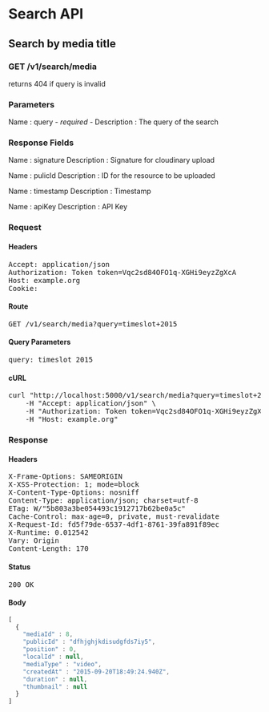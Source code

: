 # Search API

## Search by media title

### GET /v1/search/media

returns 404 if query is invalid



### Parameters

Name : query *- required -*
Description : The query of the search


### Response Fields

Name : signature
Description : Signature for cloudinary upload

Name : pulicId
Description : ID for the resource to be uploaded

Name : timestamp
Description : Timestamp

Name : apiKey
Description : API Key

### Request

#### Headers

<pre>Accept: application/json
Authorization: Token token=Vqc2sd84OFO1q-XGHi9eyzZgXcA
Host: example.org
Cookie: </pre>

#### Route

<pre>GET /v1/search/media?query=timeslot+2015</pre>

#### Query Parameters

<pre>query: timeslot 2015</pre>

#### cURL

<pre class="request">curl &quot;http://localhost:5000/v1/search/media?query=timeslot+2015&quot; -X GET \
	-H &quot;Accept: application/json&quot; \
	-H &quot;Authorization: Token token=Vqc2sd84OFO1q-XGHi9eyzZgXcA&quot; \
	-H &quot;Host: example.org&quot;</pre>

### Response

#### Headers

<pre>X-Frame-Options: SAMEORIGIN
X-XSS-Protection: 1; mode=block
X-Content-Type-Options: nosniff
Content-Type: application/json; charset=utf-8
ETag: W/&quot;5b803a3be054493c1912717b62be0a5c&quot;
Cache-Control: max-age=0, private, must-revalidate
X-Request-Id: fd5f79de-6537-4df1-8761-39fa891f89ec
X-Runtime: 0.012542
Vary: Origin
Content-Length: 170</pre>

#### Status

<pre>200 OK</pre>

#### Body

```javascript
[
  {
    "mediaId" : 8,
    "publicId" : "dfhjghjkdisudgfds7iy5",
    "position" : 0,
    "localId" : null,
    "mediaType" : "video",
    "createdAt" : "2015-09-20T18:49:24.940Z",
    "duration" : null,
    "thumbnail" : null
  }
]
```
